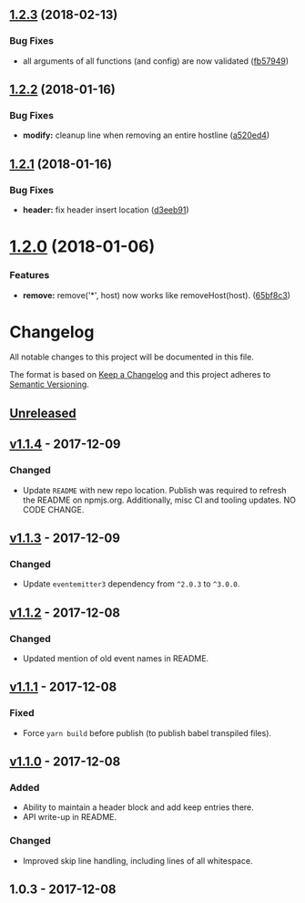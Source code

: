<a name="1.2.3"></a>
## [1.2.3](https://github.com/gadicc/node-hosts-so-easy/compare/2a61e5137a724276db367e804f9f0accc407c901...v1.2.3) (2018-02-13)


### Bug Fixes

* all arguments of all functions (and config) are now validated ([fb57949](https://github.com/gadicc/node-hosts-so-easy/commit/fb57949))

<a name="1.2.2"></a>
## [1.2.2](https://github.com/gadicc/node-hosts-so-easy/compare/d3eeb912f9d55c291e207873c80602ac0536ac1d...v1.2.2) (2018-01-16)


### Bug Fixes

* **modify:** cleanup line when removing an entire hostline ([a520ed4](https://github.com/gadicc/node-hosts-so-easy/commit/a520ed4))

<a name="1.2.1"></a>
## [1.2.1](https://github.com/gadicc/node-hosts-so-easy/compare/9898bb01cb105879fb0f1cd69dc56a4deee2f73e...v1.2.1) (2018-01-16)


### Bug Fixes

* **header:** fix header insert location ([d3eeb91](https://github.com/gadicc/node-hosts-so-easy/commit/d3eeb91))

<a name="1.2.0"></a>
# [1.2.0](https://github.com/gadicc/node-hosts-so-easy/compare/v1.1.5...v1.2.0) (2018-01-06)


### Features

* **remove:** remove('*', host) now works like removeHost(host). ([65bf8c3](https://github.com/gadicc/node-hosts-so-easy/commit/65bf8c3))

# Changelog
All notable changes to this project will be documented in this file.

The format is based on [Keep a Changelog](http://keepachangelog.com/en/1.0.0/)
and this project adheres to [Semantic Versioning](http://semver.org/spec/v2.0.0.html).

## [Unreleased]

## [v1.1.4] - 2017-12-09
### Changed
- Update `README` with new repo location.  Publish was required to refresh
  the README on npmjs.org.  Additionally, misc CI and tooling updates.
  NO CODE CHANGE.

## [v1.1.3] - 2017-12-09
### Changed
- Update `eventemitter3` dependency from `^2.0.3` to `^3.0.0`.

## [v1.1.2] - 2017-12-08
### Changed
- Updated mention of old event names in README.

## [v1.1.1] - 2017-12-08
### Fixed
- Force `yarn build` before publish (to publish babel transpiled files).

## [v1.1.0] - 2017-12-08
### Added
- Ability to maintain a header block and add keep entries there.
- API write-up in README.

### Changed
- Improved skip line handling, including lines of all whitespace.

## 1.0.3 - 2017-12-08

[Unreleased]: https://github.com/gadicc/hosts-so-easy/compare/v1.1.4...HEAD
[v1.1.4]: https://github.com/gadicc/hosts-so-easy/compare/v1.1.3...v1.1.4
[v1.1.3]: https://github.com/gadicc/hosts-so-easy/compare/v1.1.2...v1.1.3
[v1.1.2]: https://github.com/gadicc/hosts-so-easy/compare/v1.1.1...v1.1.2
[v1.1.1]: https://github.com/gadicc/hosts-so-easy/compare/v1.1.0...v1.1.1
[v1.1.0]: https://github.com/gadicc/hosts-so-easy/compare/v1.0.3...v1.1.0
